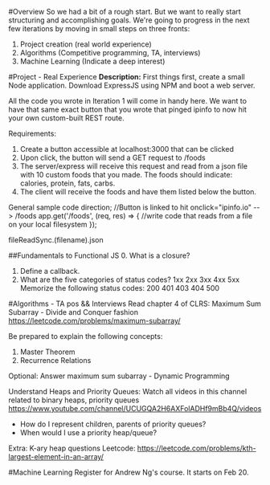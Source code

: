 #Overview
So we had a bit of a rough start. But we want to really start structuring and accomplishing goals. We're going to progress in the next few iterations by moving in small steps on three fronts:
1. Project creation (real world experience)
2. Algorithms (Competitive programming, TA, interviews)
3. Machine Learning (Indicate a deep interest)

#Project - Real Experience 
**Description:** First things first, create a small Node application. Download ExpressJS using NPM and boot a web server.

All the code you wrote in Iteration 1 will come in handy here. We want to have that same exact button that you wrote that pinged ipinfo to now hit your own custom-built REST route.

Requirements:
1. Create a button accessible at localhost:3000 that can be clicked  
2. Upon click, the button will send a GET request to /foods 
3. The server/express will receive this request and read from a json file with 10 custom foods that you made. The foods should indicate: calories, protein, fats, carbs.
4. The client will receive the foods and have them listed below the button.

General sample code direction;
//Button is linked to hit onclick="ipinfo.io" --> /foods
app.get('/foods', (req, res) => {
  //write code that reads from a file on your local filesystem
});

fileReadSync.(filename).json

##Fundamentals to Functional JS
0. What is a closure?
1. Define a callback.
2. What are the five categories of status codes?
1xx
2xx
3xx
4xx
5xx
Memorize the following status codes: 200 401 403 404 500

#Algorithms - TA pos && Interviews
Read chapter 4 of CLRS:
Maximum Sum Subarray - Divide and Conquer fashion
https://leetcode.com/problems/maximum-subarray/

Be prepared to explain the following concepts:
1. Master Theorem
2. Recurrence Relations

Optional: Answer maximum sum subarray - Dynamic Programming

Understand Heaps and Priority Queues:
Watch all videos in this channel related to binary heaps, priority queues
https://www.youtube.com/channel/UCUGQA2H6AXFolADHf9mBb4Q/videos

* How do I represent children, parents of priority queues? 
* When would I use a priority heap/queue?

Extra:
K-ary heap questions
Leetcode:
https://leetcode.com/problems/kth-largest-element-in-an-array/

#Machine Learning
Register for Andrew Ng's course. It starts on Feb 20. 






